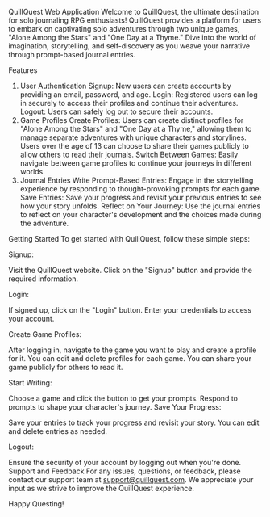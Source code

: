 
QuillQuest Web Application
Welcome to QuillQuest, the ultimate destination for solo journaling RPG enthusiasts! QuillQuest provides a platform for users to embark on captivating solo adventures through two unique games, "Alone Among the Stars" and "One Day at a Thyme." Dive into the world of imagination, storytelling, and self-discovery as you weave your narrative through prompt-based journal entries.

Features
1. User Authentication
Signup: New users can create accounts by providing an email, password, and age.
Login: Registered users can log in securely to access their profiles and continue their adventures.
Logout: Users can safely log out to secure their accounts.
2. Game Profiles
Create Profiles: Users can create distinct profiles for "Alone Among the Stars" and "One Day at a Thyme," allowing them to manage separate adventures with unique characters and storylines. Users over the age of 13 can choose to share their games publicly to allow others to read their journals.
Switch Between Games: Easily navigate between game profiles to continue your journeys in different worlds.
3. Journal Entries
Write Prompt-Based Entries: Engage in the storytelling experience by responding to thought-provoking prompts for each game.
Save Entries: Save your progress and revisit your previous entries to see how your story unfolds.
Reflect on Your Journey: Use the journal entries to reflect on your character's development and the choices made during the adventure.

Getting Started
To get started with QuillQuest, follow these simple steps:

Signup:

Visit the QuillQuest website.
Click on the "Signup" button and provide the required information.

Login:

If signed up, click on the "Login" button.
Enter your credentials to access your account.

Create Game Profiles:

After logging in, navigate to the game you want to play and create a profile for it.
You can edit and delete profiles for each game. You can share your game publicly for others 
to read it.

Start Writing:

Choose a game and click the button to get your prompts.
Respond to prompts to shape your character's journey.
Save Your Progress:

Save your entries to track your progress and revisit your story.
You can edit and delete entries as needed. 

Logout:

Ensure the security of your account by logging out when you're done.
Support and Feedback
For any issues, questions, or feedback, please contact our support team at support@quillquest.com. We appreciate your input as we strive to improve the QuillQuest experience.

Happy Questing!